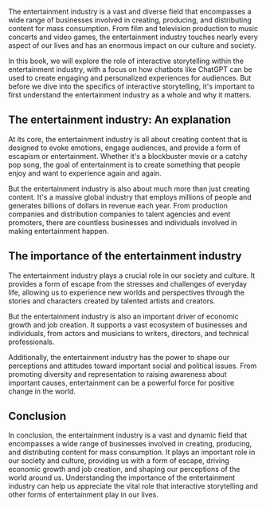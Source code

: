 
The entertainment industry is a vast and diverse field that encompasses a wide range of businesses involved in creating, producing, and distributing content for mass consumption. From film and television production to music concerts and video games, the entertainment industry touches nearly every aspect of our lives and has an enormous impact on our culture and society.

In this book, we will explore the role of interactive storytelling within the entertainment industry, with a focus on how chatbots like ChatGPT can be used to create engaging and personalized experiences for audiences. But before we dive into the specifics of interactive storytelling, it's important to first understand the entertainment industry as a whole and why it matters.

The entertainment industry: An explanation
------------------------------------------

At its core, the entertainment industry is all about creating content that is designed to evoke emotions, engage audiences, and provide a form of escapism or entertainment. Whether it's a blockbuster movie or a catchy pop song, the goal of entertainment is to create something that people enjoy and want to experience again and again.

But the entertainment industry is also about much more than just creating content. It's a massive global industry that employs millions of people and generates billions of dollars in revenue each year. From production companies and distribution companies to talent agencies and event promoters, there are countless businesses and individuals involved in making entertainment happen.

The importance of the entertainment industry
--------------------------------------------

The entertainment industry plays a crucial role in our society and culture. It provides a form of escape from the stresses and challenges of everyday life, allowing us to experience new worlds and perspectives through the stories and characters created by talented artists and creators.

But the entertainment industry is also an important driver of economic growth and job creation. It supports a vast ecosystem of businesses and individuals, from actors and musicians to writers, directors, and technical professionals.

Additionally, the entertainment industry has the power to shape our perceptions and attitudes toward important social and political issues. From promoting diversity and representation to raising awareness about important causes, entertainment can be a powerful force for positive change in the world.

Conclusion
----------

In conclusion, the entertainment industry is a vast and dynamic field that encompasses a wide range of businesses involved in creating, producing, and distributing content for mass consumption. It plays an important role in our society and culture, providing us with a form of escape, driving economic growth and job creation, and shaping our perceptions of the world around us. Understanding the importance of the entertainment industry can help us appreciate the vital role that interactive storytelling and other forms of entertainment play in our lives.
